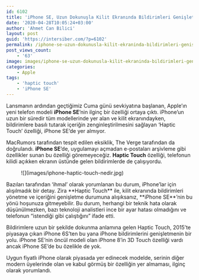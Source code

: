```yaml
---
id: 6102
title: 'iPhone SE, Uzun Dokunuşla Kilit Ekranında Bildirimleri Genişletemiyor'
date: '2020-04-28T10:05:24+03:00'
author: 'Ahmet Can Bilici'
layout: post
guid: 'https://intersiber.com/?p=6102'
permalink: /iphone-se-uzun-dokunusla-kilit-ekraninda-bildirimleri-genisletemiyor/
post_views_count:
    - '63'
image: images/iphone-se-uzun-dokunusla-kilit-ekraninda-bildirimleri-genisletemiyor.png
categories:
    - Apple
tags:
    - 'haptic touch'
    - 'iPhone SE'
---
```


Lansmanın ardından geçtiğimiz Cuma günü sevkiyatına başlanan, Apple’ın yeni telefon modeli **iPhone SE**’nin ilginç bir özelliği ortaya çıktı. iPhone’un uzun bir süredir tüm modellerinde yer alan ve kilit ekranındayken, bildirimlere basılı tutarak içeriğin zenginleştirilmesini sağlayan ‘Haptic Touch’ özelliği, iPhone SE’de yer almıyor.

MacRumors tarafından tespit edilen eksiklik, The Verge tarafından da doğrulandı. **iPhone SE**’de, uygulamayı açmadan e-postaları arşivleme gibi özellikler sunan bu özelliği göremeyeceğiz. **Haptic Touch** özelliği, telefonun kilidi açıkken ekranın üstünde gelen bildirimlerde de çalışıyordu.

<figure class="wp-block-image size-large">![](images/iphone-haptic-touch-nedir.jpg)</figure>Bazıları tarafından ‘ihmal’ olarak yorumlanan bu durum, iPhone’lar için alışılmadık bir detay. Zira **Haptic Touch** ile, kilit ekranında bildirimleri yönetme ve içeriğini genişletme durumuna alışıksanız, **iPhone SE**’nin bu yönü hoşunuza gitmeyebilir. Bu durum, herhangi bir teknik hata olarak düşünülmezken, bazı teknoloji analistleri ince bir ayar hatası olmadığını ve telefonun “istendiği gibi çalıştığını” ifade etti.

Bildirimlere uzun bir şekilde dokunma anlamına gelen Haptic Touch, 2015’te piyasaya çıkan iPhone 6S’ten bu yana iPhone bildirimlerini genişletmenin bir yolu. iPhone SE’nin öncül modeli olan iPhone 8’in 3D Touch özelliği vardı ancak iPhone SE’de bu özelikle de yok.

Uygun fiyatlı iPhone olarak piyasada yer edinecek modelde, serinin diğer modern üyelerinde olan ve kabul görmüş bir özelliğin yer almaması, ilginç olarak yorumlandı.